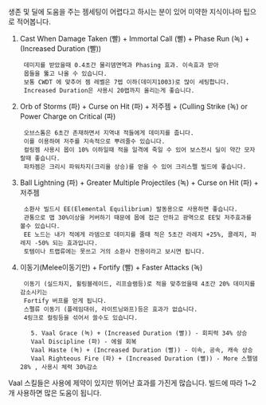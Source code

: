 생존 및 딜에 도움을 주는 젬세팅이 어렵다고 하시는 분이 있어
미약한 지식이나마 팁으로 적어봅니다.

1. Cast When Damage Taken (빨) + Immortal Call (빨) + Phase Run (녹) + (Increased Duration (빨))

        데미지를 받았을때 0.4초간 물리뎀면역과 Phasing 효과. 이속효과 받아
        몹들을 뚫고 나올 수 있습니다.
        보통 CWDT 에 맞추어 젬 레벨은 7렙 이하(데미지1003)로 많이 세팅합니다.
        Increased Duration은 사용시 20랩까지 올리는게 좋습니다.

2. Orb of Storms (파) + Curse on Hit (파) + 저주젬 + (Culling Strike (녹) or Power Charge on Critical (파)

        오브스톰은 6초간 존재하면서 지역내 적들에게 데미지를 줍니다.
        이를 이용하여 저주를 지속적으로 뿌려줄수 있습니다.
        컬링젬 사용시 몹이 10% 이하일때 적을 일격에 죽일 수 있어 보스전시 딜이 약간 모자랄때 좋습니다.
        파차젬은 크리시 파워차지(크리율 상승)를 얻을 수 있어 크리스펠 빌드에 좋습니다.

3. Ball Lightning (파) + Greater Multiple Projectiles (녹) + Curse on Hit (파) + 저주젬 

        소환사 빌드시 EE(Elemental Equilibrium) 발동용으로 사용하면 좋습니다.  
        관통으로 맵 30%이상을 커버하기 때문에 몹에 접근 안하고 광역으로 EE및 저주효과를 볼수 있습니다.
        EE 노드는 내가 적에게 라뎀으로 데미지를 줄때 적은 5초간 라레지 +25%, 콜레지, 파레지 -50% 되는 효과입니다.
        토템이나 트랩류에는 못쓰고 거의 소환사 전용이라고 보시면 됩니다.

4. 이동기(Melee이동기만) + Fortify (빨) + Faster Attacks (녹)

        이동기 (실드차지, 휠링블레이드, 리프슬램등)로 적을 맞추었을때 4초간 20% 데미지를 감소시키는
        Fortify 버프를 얻게 됩니다. 
        스펠류 이동기 (플레임대쉬, 라이트닝와프)등은 효과가 없습니다.
        4링크로 컬링등을 섞어서 쓸수도 있습니다.

          5. Vaal Grace (녹) + (Increased Duration (빨)) - 회피력 34% 상승
          Vaal Discipline (파) - 에쉴 회복
          Vaal Haste (녹) + (Increased Duration (빨)) - 이속, 공속, 캐속 상승
          Vaal Righteous Fire (파) + (Increased Duration (빨)) - More 스펠뎀 28% , 사용시 체력 30%감소

Vaal 스킬들은 사용에 제약이 있지만 뛰어난 효과를 가진게 많습니다. 
빌드에 따라 1~2개 사용하면 많은 도움이 됩니다.
